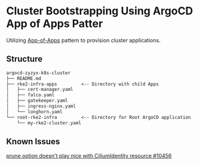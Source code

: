 # Cluster Bootstrapping Using ArgoCD App of Apps Patter

Utilizing [App-of-Apps](https://argoproj.github.io/argo-cd/operator-manual/cluster-bootstrapping/) pattern to provision cluster applications.

## Structure

```txt
argocd-zyzyx-k8s-cluster
├── README.md
├── rke2-infra-apps         <-- Directory with child Apps
│   ├── cert-manager.yaml
│   ├── falco.yaml
│   ├── gatekeeper.yaml
│   ├── ingress-nginx.yaml
│   └── longhorn.yaml
└── root-rke2-infra         <-- Directory for Root ArgoCD application
    └── my-rke2-cluster.yaml
```

## Known Issues

[prune option doesn't play nice with CiliumIdentity resource #10456](https://github.com/argoproj/argo-cd/issues/10456)
